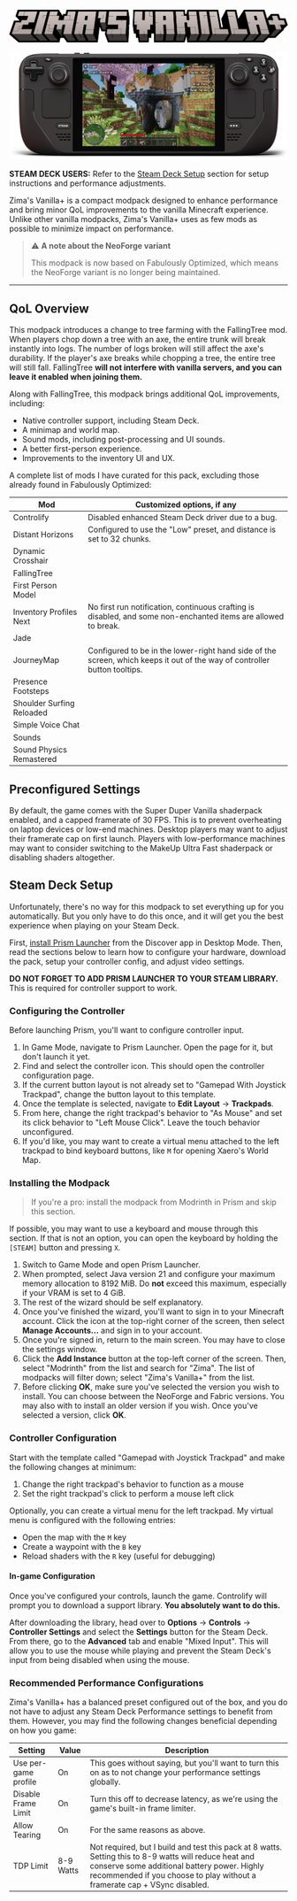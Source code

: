 ![](./Assets/Rendered/logo.png)

![](./Assets/Rendered/steamdeck-hero.webp)

**STEAM DECK USERS:** Refer to the
[Steam Deck Setup](#steam-deck-setup) section
for setup instructions and performance adjustments.

Zima's Vanilla+ is a compact modpack designed to enhance performance and bring
minor QoL improvements to the vanilla Minecraft experience. Unlike other vanilla
modpacks, Zima's Vanilla+ uses as few mods as possible to minimize impact on
performance.

> ⚠️ **A note about the NeoForge variant**
>
> This modpack is now based on Fabulously Optimized, which means the NeoForge variant is no longer being maintained.

---

## QoL Overview

This modpack introduces a change to tree farming with the FallingTree mod. When
players chop down a tree with an axe, the entire trunk will break instantly into
logs. The number of logs broken will still affect the axe's durability. If the
player's axe breaks while chopping a tree, the entire tree will still fall.
FallingTree **will not interfere with vanilla servers, and you can leave it
enabled when joining them.**

Along with FallingTree, this modpack brings additional QoL improvements,
including:

- Native controller support, including Steam Deck.
- A minimap and world map.
- Sound mods, including post-processing and UI sounds.
- A better first-person experience.
- Improvements to the inventory UI and UX.

A complete list of mods I have curated for this pack, excluding those already found in Fabulously Optimized:

| Mod | Customized options, if any |
| - | - |
| Controlify | Disabled enhanced Steam Deck driver due to a bug. |
| Distant Horizons | Configured to use the "Low" preset, and distance is set to 32 chunks.|
| Dynamic Crosshair | |
| FallingTree | |
| First Person Model | |
| Inventory Profiles Next | No first run notification, continuous crafting is disabled, and some non-enchanted items are allowed to break.|
| Jade | |
| JourneyMap | Configured to be in the lower-right hand side of the screen, which keeps it out of the way of controller button tooltips.|
| Presence Footsteps | |
| Shoulder Surfing Reloaded | |
| Simple Voice Chat | |
| Sounds | |
| Sound Physics Remastered | |

## Preconfigured Settings

By default, the game comes with the Super Duper Vanilla shaderpack enabled, and a
capped framerate of 30 FPS. This is to prevent overheating on laptop devices or
low-end machines. Desktop players may want to adjust their framerate cap on
first launch. Players with low-performance machines may want to consider
switching to the MakeUp Ultra Fast shaderpack or disabling shaders altogether.

## Steam Deck Setup

Unfortunately, there's no way for this modpack to set everything up for you
automatically. But you only have to do this once, and it will get you the best
experience when playing on your Steam Deck.

First, [install Prism Launcher](https://prismlauncher.org/download/steam-deck/)
from the Discover app in Desktop Mode. Then, read the sections below to learn
how to configure your hardware, download the pack, setup your controller config,
and adjust video settings.

**DO NOT FORGET TO ADD PRISM LAUNCHER TO YOUR STEAM LIBRARY.** This is required
for controller support to work.

### Configuring the Controller

Before launching Prism, you'll want to configure controller input.

1. In Game Mode, navigate to Prism Launcher. Open the page for it, but don't
   launch it yet.
2. Find and select the controller icon. This should open the controller
   configuration page.
3. If the current button layout is not already set to "Gamepad With Joystick
   Trackpad", change the button layout to this template.
4. Once the template is selected, navigate to **Edit Layout** -> **Trackpads**.
5. From here, change the right trackpad's behavior to "As Mouse" and set its
   click behavior to "Left Mouse Click". Leave the touch behavior unconfigured.
6. If you'd like, you may want to create a virtual menu attached to the left
   trackpad to bind keyboard buttons, like `M` for opening Xaero's World Map.

### Installing the Modpack

> If you're a pro: install the modpack from Modrinth in Prism and skip this
> section.

If possible, you may want to use a keyboard and mouse through this section. If
that is not an option, you can open the keyboard by holding the `[STEAM]` button
and pressing `X`.

1. Switch to Game Mode and open Prism Launcher.
2. When prompted, select Java version 21 and configure your maximum memory
   allocation to 8192 MiB. Do **not** exceed this maximum, especially if your
   VRAM is set to 4 GiB.
3. The rest of the wizard should be self explanatory.
4. Once you've finished the wizard, you'll want to sign in to your Minecraft
   account. Click the icon at the top-right corner of the screen, then select
   **Manage Accounts...** and sign in to your account.
5. Once you're signed in, return to the main screen. You may have to close the
   settings window.
6. Click the **Add Instance** button at the top-left corner of the screen. Then,
   select "Modrinth" from the list and search for "Zima". The list of modpacks
   will filter down; select "Zima's Vanilla+" from the list.
7. Before clicking **OK**, make sure you've selected the version you wish to
   install. You can choose between the NeoForge and Fabric versions. You may
   also with to install an older version if you wish. Once you've selected a
   version, click **OK**.

### Controller Configuration

Start with the template called "Gamepad with Joystick Trackpad" and make the
following changes at minimum:

1. Change the right trackpad's behavior to function as a mouse
2. Set the right trackpad's click to perform a mouse left click

Optionally, you can create a virtual menu for the left trackpad. My virtual menu
is configured with the following entries:

- Open the map with the `M` key
- Create a waypoint with the `B` key
- Reload shaders with the `R` key (useful for debugging)

#### In-game Configuration

Once you've configured your controls, launch the game. Controlify will prompt
you to download a support library. **You absolutely want to do this.**

After downloading the library, head over to **Options** -> **Controls** ->
**Controller Settings** and select the **Settings** button for the Steam Deck.
From there, go to the **Advanced** tab and enable "Mixed Input". This will allow
you to use the mouse while playing and prevent the Steam Deck's input from being
disabled when using the mouse.

### Recommended Performance Configurations

Zima's Vanilla+ has a balanced preset configured out of the box, and you do not
have to adjust any Steam Deck Performance settings to benefit from them.
However, you may find the following changes beneficial depending on how you
game:

| Setting | Value | Description |
|-|-|-|
| Use per-game profile | On | This goes without saying, but you'll want to turn this on as to not change your performance settings globally. |
| Disable Frame Limit | On | Turn this off to decrease latency, as we're using the game's built-in frame limiter. |
| Allow Tearing | On | For the same reasons as above. |
| TDP Limit | 8-9 Watts | Not required, but I build and test this pack at 8 watts. Setting this to 8-9 watts will reduce heat and conserve some additional battery power. Highly recommended if you choose to play without a framerate cap + VSync disabled. |
